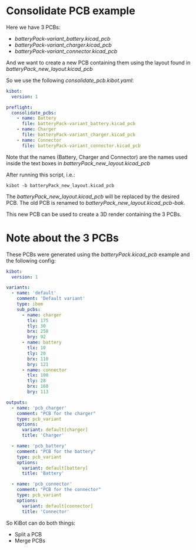 # Consolidate PCB example

Here we have 3 PCBs:

- *batteryPack-variant_battery.kicad_pcb*
- *batteryPack-variant_charger.kicad_pcb*
- *batteryPack-variant_connector.kicad_pcb*

And we want to create a new PCB containing them using the layout found in
*batteryPack_new_layout.kicad_pcb*

So we use the following *consolidate_pcb.kibot.yaml*:

```yaml
kibot:
  version: 1

preflight:
  consolidate_pcbs:
    - name: Battery
      file: batteryPack-variant_battery.kicad_pcb
    - name: Charger
      file: batteryPack-variant_charger.kicad_pcb
    - name: Connector
      file: batteryPack-variant_connector.kicad_pcb
```

Note that the names (Battery, Charger and Connector) are the names used inside
the text boxes in *batteryPack_new_layout.kicad_pcb*

After running this script, i.e.:

```
kibot -b batteryPack_new_layout.kicad_pcb
```

The *batteryPack_new_layout.kicad_pcb* will be replaced by the desired PCB.
The old PCB is renamed to *batteryPack_new_layout.kicad_pcb-bak*.

This new PCB can be used to create a 3D render containing the 3 PCBs.


# Note about the 3 PCBs

These PCBs were generated using the *batteryPack.kicad_pcb* example and the
following config:

```yaml
kibot:
  version: 1

variants:
  - name: 'default'
    comment: 'Default variant'
    type: ibom
    sub_pcbs:
      - name: charger
        tlx: 175
        tly: 30
        brx: 258
        bry: 92
      - name: battery
        tlx: 10
        tly: 20
        brx: 110
        bry: 121
      - name: connector
        tlx: 100
        tly: 28
        brx: 160
        bry: 113

outputs:
  - name: 'pcb_charger'
    comment: "PCB for the charger"
    type: pcb_variant
    options:
      variant: default[charger]
      title: 'Charger'

  - name: 'pcb_battery'
    comment: "PCB for the battery"
    type: pcb_variant
    options:
      variant: default[battery]
      title: 'Battery'

  - name: 'pcb_connector'
    comment: "PCB for the connector"
    type: pcb_variant
    options:
      variant: default[connector]
      title: 'Connector'
```

So KiBot can do both things:

- Split a PCB
- Merge PCBs
